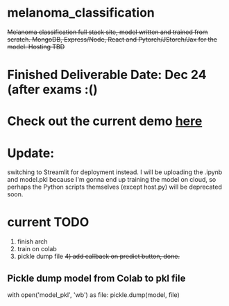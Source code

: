 # melanoma_classification
~~Melanoma classification full stack site, model written and trained from scratch. MongoDB, Express/Node, React and Pytorch/JStorch/Jax for the model. Hosting TBD~~

# Finished Deliverable Date: Dec 24 (after exams :()
# Check out the current demo [here](https://melanomas.streamlit.app)

# Update: 
switching to Streamlit for deployment instead.
I will be uploading the .ipynb and model.pkl because I'm gonna end up training the model on cloud, so perhaps the Python scripts themselves (except host.py) will be deprecated soon.

# current TODO
1) finish arch
2) train on colab
3) pickle dump file 
~~4) add callback on predict button, done.~~

## Pickle dump model from Colab to pkl file
with open('model_pkl', 'wb') as file:
    pickle.dump(model, file)
###

